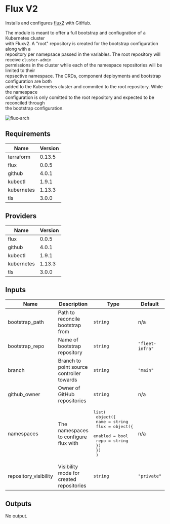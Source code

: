 # Flux V2

Installs and configures [flux2](https://github.com/fluxcd/flux2) with GitHub.

The module is meant to offer a full bootstrap and confiugration of a Kubernetes cluster  
with Fluxv2. A "root" repository is created for the bootstrap configuration along with a  
repository per namepsace passed in the variables. The root repository will receive `cluster-admin`  
permissions in the cluster while each of the namespace repositories will be limited to their  
repsective namespace. The CRDs, component deployments and bootstrap configuration are both  
added to the Kubernetes cluster and commited to the root repository. While the namespace  
configuration is only comitted to the root repository and expected to be reconciled through  
the bootstrap configuration.

![flux-arch](../../../assets/fluxcd-v2.jpg)

## Requirements

| Name | Version |
|------|---------|
| terraform | 0.13.5 |
| flux | 0.0.5 |
| github | 4.0.1 |
| kubectl | 1.9.1 |
| kubernetes | 1.13.3 |
| tls | 3.0.0 |

## Providers

| Name | Version |
|------|---------|
| flux | 0.0.5 |
| github | 4.0.1 |
| kubectl | 1.9.1 |
| kubernetes | 1.13.3 |
| tls | 3.0.0 |

## Inputs

| Name | Description | Type | Default | Required |
|------|-------------|------|---------|:--------:|
| bootstrap\_path | Path to reconcile bootstrap from | `string` | n/a | yes |
| bootstrap\_repo | Name of bootstrap repository | `string` | `"fleet-infra"` | no |
| branch | Branch to point source controller towards | `string` | `"main"` | no |
| github\_owner | Owner of GitHub repositories | `string` | n/a | yes |
| namespaces | The namespaces to configure flux with | <pre>list(<br>    object({<br>      name = string<br>      flux = object({<br>        enabled = bool<br>        repo    = string<br>      })<br>    })<br>  )</pre> | n/a | yes |
| repository\_visibility | Visibility mode for created repositories | `string` | `"private"` | no |

## Outputs

No output.

